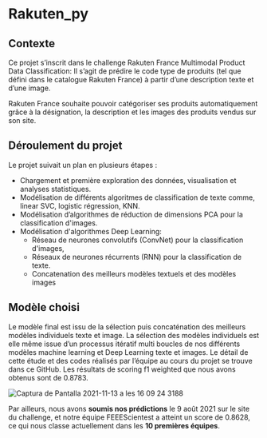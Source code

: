 # Rakuten_py

## Contexte

Ce projet s’inscrit dans le challenge Rakuten France Multimodal Product Data Classification: Il s’agit de prédire le code type de produits (tel que défini dans le catalogue Rakuten France) à partir d’une description texte et d’une image.

Rakuten France souhaite pouvoir catégoriser ses produits automatiquement grâce à la désignation, la description et les images des produits vendus sur son site.

## Déroulement du projet

Le projet suivait un plan en plusieurs étapes :
* Chargement et première exploration des données, visualisation et analyses statistiques.
* Modélisation de différents algoritmes de classification de texte comme, linear SVC, logistic régression, KNN.
* Modélisation d’algorithmes de  réduction de dimensions PCA pour la classification d'images.
* Modélisation d'algorithmes Deep Learning:
  * Réseau de neurones convolutifs (ConvNet) pour la classification d'images,
  * Réseaux de neurones récurrents (RNN) pour la classification de texte.
  * Concatenation des meilleurs modèles textuels et des modèles images

## Modèle choisi

Le modèle final est issu de la sélection puis concaténation des meilleurs modèles individuels texte et image. La sélection des modèles individuels est elle même issue d’un processus itératif multi boucles de nos différents modèles machine learning et Deep Learning texte et images.
Le détail de cette étude et des codes réalisés par l’équipe au cours du projet se trouve dans ce GitHub.
Les résultats de scoring f1 weighted que nous avons obtenus sont de 0.8783.

![Captura de Pantalla 2021-11-13 a les 16 09 24 3188](https://user-images.githubusercontent.com/8598179/141648932-5ca4f7f9-8ddd-46d6-b96b-f33dc815af3b.png)

Par ailleurs, nous avons **soumis nos prédictions** le 9 août 2021 sur le site du challenge, et notre équipe FEEEScientest a atteint un score de 0.8628, ce qui nous classe actuellement dans les **10 premières équipes**.
